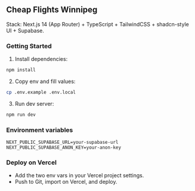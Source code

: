 ## Cheap Flights Winnipeg

Stack: Next.js 14 (App Router) + TypeScript + TailwindCSS + shadcn-style UI + Supabase.

### Getting Started
1. Install dependencies:
```bash
npm install
```
2. Copy env and fill values:
```bash
cp .env.example .env.local
```
3. Run dev server:
```bash
npm run dev
```

### Environment variables
```
NEXT_PUBLIC_SUPABASE_URL=your-supabase-url
NEXT_PUBLIC_SUPABASE_ANON_KEY=your-anon-key
```

### Deploy on Vercel
- Add the two env vars in your Vercel project settings.
- Push to Git, import on Vercel, and deploy.


